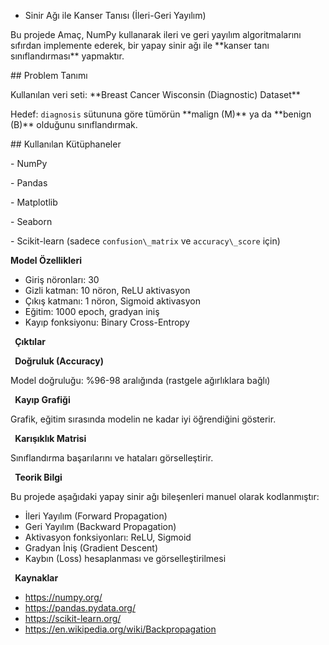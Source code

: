 ﻿ - Sinir Ağı ile Kanser Tanısı (İleri-Geri Yayılım)

Bu projede Amaç, NumPy kullanarak ileri ve geri yayılım algoritmalarını sıfırdan implemente ederek, bir yapay sinir ağı ile \*\*kanser tanı sınıflandırması\*\* yapmaktır.

\##  Problem Tanımı

Kullanılan veri seti: \*\*Breast Cancer Wisconsin (Diagnostic) Dataset\*\*

Hedef: `diagnosis` sütununa göre tümörün \*\*malign (M)\*\* ya da \*\*benign (B)\*\* olduğunu sınıflandırmak.

\##  Kullanılan Kütüphaneler

\- NumPy

\- Pandas

\- Matplotlib

\- Seaborn

\- Scikit-learn (sadece `confusion\_matrix` ve `accuracy\_score` için)

**Model Özellikleri**

- Giriş nöronları: 30
- Gizli katman: 10 nöron, ReLU aktivasyon
- Çıkış katmanı: 1 nöron, Sigmoid aktivasyon
- Eğitim: 1000 epoch, gradyan iniş
- Kayıp fonksiyonu: Binary Cross-Entropy

` `**Çıktılar**

` `**Doğruluk (Accuracy)**

Model doğruluğu: %96-98 aralığında (rastgele ağırlıklara bağlı)

` `**Kayıp Grafiği**

Grafik, eğitim sırasında modelin ne kadar iyi öğrendiğini gösterir.

` `**Karışıklık Matrisi**

Sınıflandırma başarılarını ve hataları görselleştirir.

` `**Teorik Bilgi**

Bu projede aşağıdaki yapay sinir ağı bileşenleri manuel olarak kodlanmıştır:

- İleri Yayılım (Forward Propagation)
- Geri Yayılım (Backward Propagation)
- Aktivasyon fonksiyonları: ReLU, Sigmoid
- Gradyan İniş (Gradient Descent)
- Kaybın (Loss) hesaplanması ve görselleştirilmesi

` `**Kaynaklar**

- <https://numpy.org/>
- https://pandas.pydata.org/
- <https://scikit-learn.org/>
- <https://en.wikipedia.org/wiki/Backpropagation>


